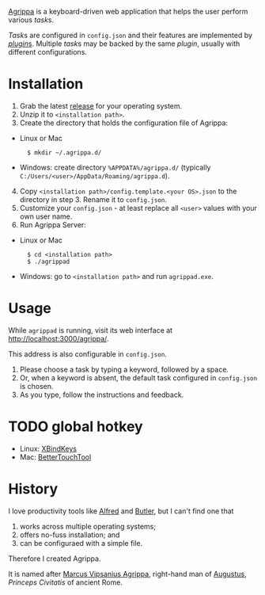 [Agrippa](https://github.com/harryxp/Agrippa) is a keyboard-driven web
application that helps the user perform various *task*s.

*Task*s are configured in `config.json` and their features are implemented by
[*plugin*s](https://github.com/harryxp/Agrippa/tree/master/client/src/Agrippa/Plugins).
Multiple *task*s may be backed by the same *plugin*, usually with different
configurations.

# Installation

1. Grab the latest [release](https://github.com/harryxp/Agrippa/releases) for
   your operating system.
2. Unzip it to `<installation path>`.
3. Create the directory that holds the configuration file of Agrippa:

- Linux or Mac

        $ mkdir ~/.agrippa.d/

- Windows: create directory `%APPDATA%/agrippa.d/` (typically
  `C:/Users/<user>/AppData/Roaming/agrippa.d`).

4. Copy `<installation path>/config.template.<your OS>.json` to the directory
   in step 3.  Rename it to `config.json`.
5. Customize your `config.json` - at least replace all `<user>` values with
   your own user name.
6. Run Agrippa Server:

- Linux or Mac

        $ cd <installation path>
        $ ./agrippad

- Windows: go to `<installation path>` and run `agrippad.exe`.

# Usage

While `agrippad` is running, visit its web interface at
[http://localhost:3000/agrippa/](http://localhost:3000/agrippa/).

This address is also configurable in `config.json`.

1. Please choose a task by typing a keyword, followed by a space.
2. Or, when a keyword is absent, the default task configured in `config.json`
   is chosen.
3. As you type, follow the instructions and feedback.

# TODO global hotkey

- Linux: [XBindKeys](http://www.nongnu.org/xbindkeys/)
- Mac: [BetterTouchTool](https://www.boastr.net/)

# History

I love productivity tools like [Alfred](https://www.alfredapp.com/) and
[Butler](https://manytricks.com/butler/), but I can't find one that

1. works across multiple operating systems;
2. offers no-fuss installation; and
3. can be configuraed with a simple file.

Therefore I created Agrippa.

It is named after [Marcus Vipsanius
Agrippa](https://en.wikipedia.org/wiki/Marcus_Vipsanius_Agrippa), right-hand
man of [Augustus](https://en.wikipedia.org/wiki/Augustus), _Princeps Civitatis_
of ancient Rome.
